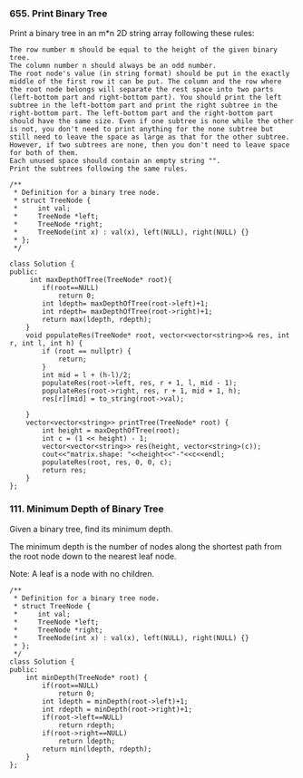 ### 655. Print Binary Tree
Print a binary tree in an m*n 2D string array following these rules:

    The row number m should be equal to the height of the given binary tree.
    The column number n should always be an odd number.
    The root node's value (in string format) should be put in the exactly middle of the first row it can be put. The column and the row where the root node belongs will separate the rest space into two parts (left-bottom part and right-bottom part). You should print the left subtree in the left-bottom part and print the right subtree in the right-bottom part. The left-bottom part and the right-bottom part should have the same size. Even if one subtree is none while the other is not, you don't need to print anything for the none subtree but still need to leave the space as large as that for the other subtree. However, if two subtrees are none, then you don't need to leave space for both of them.
    Each unused space should contain an empty string "".
    Print the subtrees following the same rules.
```
/**
 * Definition for a binary tree node.
 * struct TreeNode {
 *     int val;
 *     TreeNode *left;
 *     TreeNode *right;
 *     TreeNode(int x) : val(x), left(NULL), right(NULL) {}
 * };
 */

class Solution {
public:
     int maxDepthOfTree(TreeNode* root){
        if(root==NULL)
            return 0;
        int ldepth= maxDepthOfTree(root->left)+1;
        int rdepth= maxDepthOfTree(root->right)+1;
        return max(ldepth, rdepth);
    }
    void populateRes(TreeNode* root, vector<vector<string>>& res, int r, int l, int h) {
        if (root == nullptr) {
            return;
        }
        int mid = l + (h-l)/2;
        populateRes(root->left, res, r + 1, l, mid - 1);
        populateRes(root->right, res, r + 1, mid + 1, h);
        res[r][mid] = to_string(root->val);
        
    }
    vector<vector<string>> printTree(TreeNode* root) {
        int height = maxDepthOfTree(root);
        int c = (1 << height) - 1;
        vector<vector<string>> res(height, vector<string>(c));
        cout<<"matrix.shape: "<<height<<"-"<<c<<endl;
        populateRes(root, res, 0, 0, c);
        return res;
    }
};
```
### 111. Minimum Depth of Binary Tree
Given a binary tree, find its minimum depth.

The minimum depth is the number of nodes along the shortest path from the root node down to the nearest leaf node.

Note: A leaf is a node with no children.
```
/**
 * Definition for a binary tree node.
 * struct TreeNode {
 *     int val;
 *     TreeNode *left;
 *     TreeNode *right;
 *     TreeNode(int x) : val(x), left(NULL), right(NULL) {}
 * };
 */
class Solution {
public:
    int minDepth(TreeNode* root) {
        if(root==NULL)
            return 0;
        int ldepth = minDepth(root->left)+1;
        int rdepth = minDepth(root->right)+1;
        if(root->left==NULL)
            return rdepth;
        if(root->right==NULL)
            return ldepth;
        return min(ldepth, rdepth);
    }
};
```

